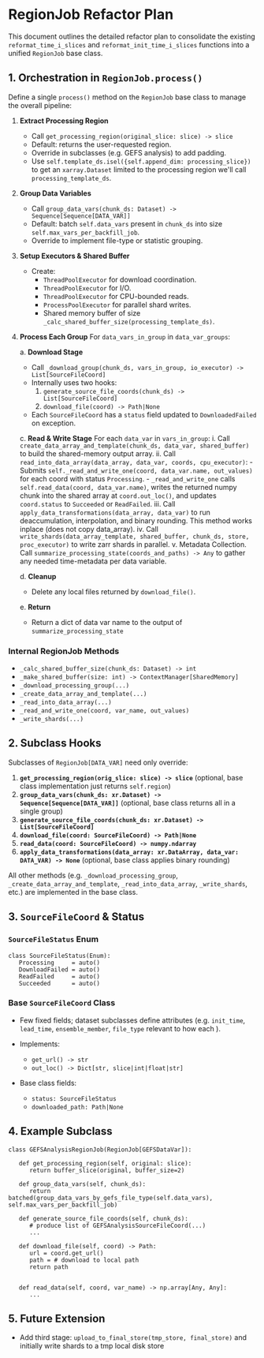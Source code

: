 # RegionJob Refactor Plan

This document outlines the detailed refactor plan to consolidate the existing `reformat_time_i_slices` and `reformat_init_time_i_slices` functions into a unified `RegionJob` base class.

## 1. Orchestration in `RegionJob.process()`

Define a single `process()` method on the `RegionJob` base class to manage the overall pipeline:

1. **Extract Processing Region**
   - Call `get_processing_region(original_slice: slice) -> slice`
   - Default: returns the user-requested region.
   - Override in subclasses (e.g. GEFS analysis) to add padding.
   - Use `self.template_ds.isel({self.append_dim: processing_slice})` to get an `xarray.Dataset` limited to the processing region we'll call `processing_template_ds`.

2. **Group Data Variables**
   - Call `group_data_vars(chunk_ds: Dataset) -> Sequence[Sequence[DATA_VAR]]`
   - Default: batch `self.data_vars` present in `chunk_ds` into size `self.max_vars_per_backfill_job`.
   - Override to implement file-type or statistic grouping.

3. **Setup Executors & Shared Buffer**
   - Create:
     - `ThreadPoolExecutor` for download coordination.
     - `ThreadPoolExecutor` for I/O.
     - `ThreadPoolExecutor` for CPU-bounded reads.
     - `ProcessPoolExecutor` for parallel shard writes.
     - Shared memory buffer of size `_calc_shared_buffer_size(processing_template_ds)`.

4. **Process Each Group**
   For `data_vars_in_group` in `data_var_groups`:

   a. **Download Stage**
      - Call `_download_group(chunk_ds, vars_in_group, io_executor) -> List[SourceFileCoord]`
      - Internally uses two hooks:
        1. `generate_source_file_coords(chunk_ds) -> List[SourceFileCoord]`
        2. `download_file(coord) -> Path|None`
      - Each `SourceFileCoord` has a `status` field updated to `DownloadedFailed` on exception.

   c. **Read & Write Stage**
      For each `data_var` in `vars_in_group`:
      i.   Call `create_data_array_and_template(chunk_ds, data_var, shared_buffer)` to build the shared-memory output array.
      ii.  Call `read_into_data_array(data_array, data_var, coords, cpu_executor)`:
             - Submits `self._read_and_write_one(coord, data_var.name, out_values)` for each coord with status `Processing`.
             - `_read_and_write_one` calls `self.read_data(coord, data_var.name)`, writes the returned numpy chunk into the shared array at `coord.out_loc()`, and updates `coord.status` to `Succeeded` or `ReadFailed`.
      iii. Call `apply_data_transformations(data_array, data_var)` to run deaccumulation, interpolation, and binary rounding. This method works inplace (does not copy data_array).
      iv.  Call `write_shards(data_array_template, shared_buffer, chunk_ds, store, proc_executor)` to write zarr shards in parallel.
      v. Metadata Collection. Call `summarize_processing_state(coords_and_paths) -> Any` to gather any needed time-metadata per data variable.

   d. **Cleanup**
      - Delete any local files returned by `download_file()`.

   e. **Return**
      - Return a dict of data var name to the output of `summarize_processing_state`


### Internal RegionJob Methods
- `_calc_shared_buffer_size(chunk_ds: Dataset) -> int`
- `_make_shared_buffer(size: int) -> ContextManager[SharedMemory]`
- `_download_processing_group(...)`
- `_create_data_array_and_template(...)`
- `_read_into_data_array(...)`
- `_read_and_write_one(coord, var_name, out_values)`
- `_write_shards(...)`


## 2. Subclass Hooks

Subclasses of `RegionJob[DATA_VAR]` need only override:

1. **`get_processing_region(orig_slice: slice) -> slice`** (optional, base class implementation just returns `self.region`)
2. **`group_data_vars(chunk_ds: xr.Dataset) -> Sequence[Sequence[DATA_VAR]]`**  (optional, base class returns all in a single group)
3. **`generate_source_file_coords(chunk_ds: xr.Dataset) -> List[SourceFileCoord]`**
4. **`download_file(coord: SourceFileCoord) -> Path|None`**
5. **`read_data(coord: SourceFileCoord) -> numpy.ndarray`**
6. **`apply_data_transformations(data_array: xr.DataArray, data_var: DATA_VAR) -> None`** (optional, base class applies binary rounding)

All other methods (e.g. `_download_processing_group`, `_create_data_array_and_template`, `_read_into_data_array`, `_write_shards`, etc.) are implemented in the base class.


## 3. `SourceFileCoord` & Status

### `SourceFileStatus` Enum

```
class SourceFileStatus(Enum):
   Processing     = auto()
   DownloadFailed = auto()
   ReadFailed     = auto()
   Succeeded      = auto()
```

### Base `SourceFileCoord` Class

- Few fixed fields; dataset subclasses define attributes (e.g. `init_time`, `lead_time`, `ensemble_member`, `file_type` relevant to how each ).

- Implements:

  - `get_url() -> str`
  - `out_loc() -> Dict[str, slice|int|float|str]`

- Base class fields:
  - `status: SourceFileStatus`
  - `downloaded_path: Path|None`


## 4. Example Subclass

```
class GEFSAnalysisRegionJob(RegionJob[GEFSDataVar]):

   def get_processing_region(self, original: slice):
      return buffer_slice(original, buffer_size=2)

   def group_data_vars(self, chunk_ds):
      return batched(group_data_vars_by_gefs_file_type(self.data_vars), self.max_vars_per_backfill_job)

   def generate_source_file_coords(self, chunk_ds):
      # produce list of GEFSAnalysisSourceFileCoord(...)
      ...

   def download_file(self, coord) -> Path:
      url = coord.get_url()
      path = # download to local path
      return path


   def read_data(self, coord, var_name) -> np.array[Any, Any]:
      ...
```


## 5. Future Extension
- Add third stage: `upload_to_final_store(tmp_store, final_store)` and initially write shards to a tmp local disk store
